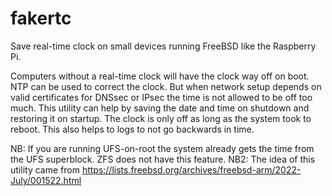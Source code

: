 # fakertc
Save real-time clock on small devices running FreeBSD like the Raspberry Pi.

Computers without a real-time clock will have the clock way off on 
boot. NTP can be used to correct the clock. But when network setup
depends on valid certificates for DNSsec or IPsec the time is not
allowed to be off too much.
This utility can help by saving the date and time on shutdown and
restoring it on startup. The clock is only off as long as the system
took to reboot.
This also helps to logs to not go backwards in time.

NB: If you are running UFS-on-root the system already gets the time
from the UFS superblock. ZFS does not have this feature.
NB2: The idea of this utility came from https://lists.freebsd.org/archives/freebsd-arm/2022-July/001522.html
